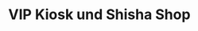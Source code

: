 ---
title: "VIP Kiosk und Shisha Shop"
url: /luenen/vip-kiosk-und-shisha-shop/
shop: Lebensmittel
---